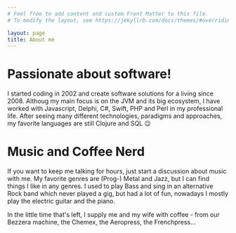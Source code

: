 ```yaml
---
# Feel free to add content and custom Front Matter to this file.
# To modify the layout, see https://jekyllrb.com/docs/themes/#overriding-theme-defaults

layout: page
title: About me
---
```


# Passionate about software!

I started coding in 2002 and create software solutions for a living since 2008. Althoug my main focus is on the JVM and its big ecosystem, I have worked with Javascript, Delphi, C#, Swift, PHP and Perl in my professional life. After seeing many different technologies, paradigms and approaches, my favorite languages are still Clojure and SQL 😉 


# Music and Coffee Nerd
If you want to keep me talking for hours, just start a discussion about music with me. My favorite genres are (Prog-) Metal and Jazz, but I can find things I like in any genres. I used to play Bass and sing in an alternative Rock band which never played a gig, but had a lot of fun, nowadays I mostly play the electric guitar and the piano.

In the little time that's left, I supply me and my wife with coffee - from our Bezzera machine, the Chemex, the Aeropress, the Frenchpress... 
